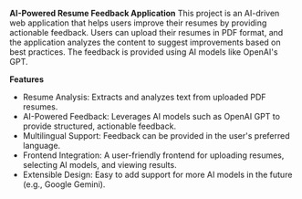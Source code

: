 **AI-Powered Resume Feedback Application**
This project is an AI-driven web application that helps users improve their resumes by providing actionable feedback. Users can upload their resumes in PDF format, and the application analyzes the content to suggest improvements based on best practices. The feedback is provided using AI models like OpenAI's GPT.

**Features**
- Resume Analysis: Extracts and analyzes text from uploaded PDF resumes.
- AI-Powered Feedback: Leverages AI models such as OpenAI GPT to provide structured, actionable feedback.
- Multilingual Support: Feedback can be provided in the user's preferred language.
- Frontend Integration: A user-friendly frontend for uploading resumes, selecting AI models, and viewing results.
- Extensible Design: Easy to add support for more AI models in the future (e.g., Google Gemini).

